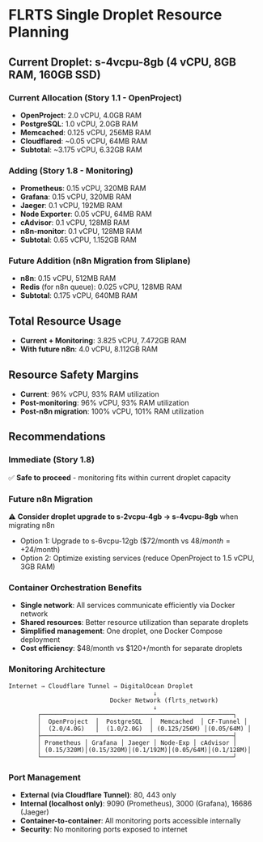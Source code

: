 # FLRTS Single Droplet Resource Planning

## Current Droplet: s-4vcpu-8gb (4 vCPU, 8GB RAM, 160GB SSD)

### Current Allocation (Story 1.1 - OpenProject)
- **OpenProject**: 2.0 vCPU, 4.0GB RAM
- **PostgreSQL**: 1.0 vCPU, 2.0GB RAM
- **Memcached**: 0.125 vCPU, 256MB RAM
- **Cloudflared**: ~0.05 vCPU, 64MB RAM
- **Subtotal**: ~3.175 vCPU, 6.32GB RAM

### Adding (Story 1.8 - Monitoring)
- **Prometheus**: 0.15 vCPU, 320MB RAM
- **Grafana**: 0.15 vCPU, 320MB RAM
- **Jaeger**: 0.1 vCPU, 192MB RAM
- **Node Exporter**: 0.05 vCPU, 64MB RAM
- **cAdvisor**: 0.1 vCPU, 128MB RAM
- **n8n-monitor**: 0.1 vCPU, 128MB RAM
- **Subtotal**: 0.65 vCPU, 1.152GB RAM

### Future Addition (n8n Migration from Sliplane)
- **n8n**: 0.15 vCPU, 512MB RAM
- **Redis** (for n8n queue): 0.025 vCPU, 128MB RAM
- **Subtotal**: 0.175 vCPU, 640MB RAM

## Total Resource Usage
- **Current + Monitoring**: 3.825 vCPU, 7.472GB RAM
- **With future n8n**: 4.0 vCPU, 8.112GB RAM

## Resource Safety Margins
- **Current**: 96% vCPU, 93% RAM utilization
- **Post-monitoring**: 96% vCPU, 93% RAM utilization
- **Post-n8n migration**: 100% vCPU, 101% RAM utilization

## Recommendations

### Immediate (Story 1.8)
✅ **Safe to proceed** - monitoring fits within current droplet capacity

### Future n8n Migration
⚠️ **Consider droplet upgrade to s-2vcpu-4gb → s-4vcpu-8gb** when migrating n8n
- Option 1: Upgrade to s-6vcpu-12gb ($72/month vs $48/month = +$24/month)
- Option 2: Optimize existing services (reduce OpenProject to 1.5 vCPU, 3GB RAM)

### Container Orchestration Benefits
- **Single network**: All services communicate efficiently via Docker network
- **Shared resources**: Better resource utilization than separate droplets
- **Simplified management**: One droplet, one Docker Compose deployment
- **Cost efficiency**: $48/month vs $120+/month for separate droplets

### Monitoring Architecture
```
Internet → Cloudflare Tunnel → DigitalOcean Droplet
                                        ↓
                            Docker Network (flrts_network)
                                        ↓
        ┌─────────────────────────────────────────────────────┐
        │  OpenProject  │  PostgreSQL  │  Memcached  │ CF-Tunnel │
        │  (2.0/4.0G)   │  (1.0/2.0G)  │ (0.125/256M) │(0.05/64M) │
        ├─────────────────────────────────────────────────────┤
        │ Prometheus │ Grafana │ Jaeger │ Node-Exp │ cAdvisor │
        │ (0.15/320M)│(0.15/320M)│(0.1/192M)│(0.05/64M)│(0.1/128M)│
        └─────────────────────────────────────────────────────┘
```

### Port Management
- **External (via Cloudflare Tunnel)**: 80, 443 only
- **Internal (localhost only)**: 9090 (Prometheus), 3000 (Grafana), 16686 (Jaeger)
- **Container-to-container**: All monitoring ports accessible internally
- **Security**: No monitoring ports exposed to internet